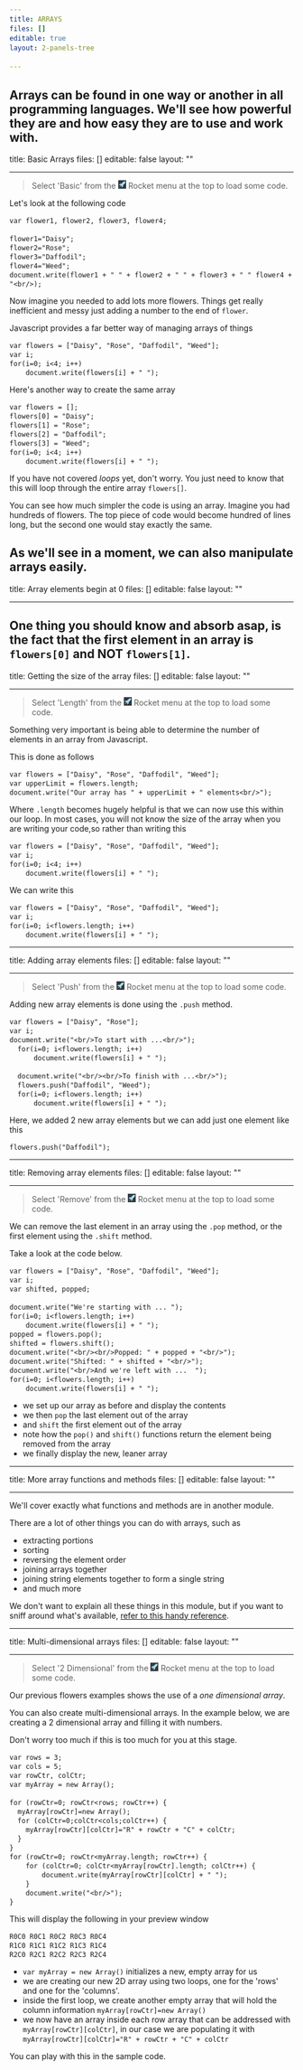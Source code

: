 ```yaml
---
title: ARRAYS
files: []
editable: true
layout: 2-panels-tree

---
```

Arrays can be found in one way or another in all programming languages. We'll see how powerful they are and how easy they are to use and work with.
---
title: Basic Arrays
files: []
editable: false
layout: ""

---
> Select 'Basic' from the ![](.guides/img/rocket.png) Rocket menu at the top to load some code.

Let's look at the following code

```
var flower1, flower2, flower3, flower4;

flower1="Daisy";
flower2="Rose";
flower3="Daffodil";
flower4="Weed";
document.write(flower1 + " " + flower2 + " " + flower3 + " " flower4 + "<br/>);
```

Now imagine you needed to add lots more flowers. Things get really inefficient and messy just adding a number to the end of `flower`. 

Javascript provides a far better way of managing arrays of things 

```
var flowers = ["Daisy", "Rose", "Daffodil", "Weed"];
var i;
for(i=0; i<4; i++) 
	document.write(flowers[i] + " "); 
```

Here's another way to create the same array

```
var flowers = [];
flowers[0] = "Daisy";
flowers[1] = "Rose";
flowers[2] = "Daffodil";
flowers[3] = "Weed";  
for(i=0; i<4; i++) 
	document.write(flowers[i] + " ");  
```

If you have not covered *loops* yet, don't worry. You just need to know that this will loop through the entire array `flowers[]`.

You can see how much simpler the code is using an array. Imagine you had hundreds of flowers. The top piece of code would become hundred of lines long, but the second one would stay exactly the same.

As we'll see in a moment, we can also manipulate arrays easily.
---
title: Array elements begin at 0
files: []
editable: false
layout: ""

---
One thing you should know and absorb asap, is the fact that the first element in an array is `flowers[0]` and NOT `flowers[1]`.
---
title: Getting the size of the array
files: []
editable: false
layout: ""

---
> Select 'Length' from the ![](.guides/img/rocket.png) Rocket menu at the top to load some code.

Something very important is being able to determine the number of elements in an array from Javascript.

This is done as follows

```
var flowers = ["Daisy", "Rose", "Daffodil", "Weed"];
var upperLimit = flowers.length;
document.write("Our array has " + upperLimit + " elements<br/>");
```

Where `.length` becomes hugely helpful is that we can now use this within our loop. In most cases, you will not know the size of the array when you are writing your code,so rather than writing this

```
var flowers = ["Daisy", "Rose", "Daffodil", "Weed"];
var i;
for(i=0; i<4; i++) 
	document.write(flowers[i] + " "); 
```

We can write this

```
var flowers = ["Daisy", "Rose", "Daffodil", "Weed"];
var i;
for(i=0; i<flowers.length; i++) 
	document.write(flowers[i] + " ");
```
---
title: Adding array elements
files: []
editable: false
layout: ""

---
> Select 'Push' from the ![](.guides/img/rocket.png) Rocket menu at the top to load some code.

Adding new array elements is done using the `.push` method.

```
var flowers = ["Daisy", "Rose"];
var i;
document.write("<br/>To start with ...<br/>");  
  for(i=0; i<flowers.length; i++) 
      document.write(flowers[i] + " ");  
  
  document.write("<br/><br/>To finish with ...<br/>");  
  flowers.push("Daffodil", "Weed");
  for(i=0; i<flowers.length; i++) 
      document.write(flowers[i] + " ");
```
Here, we added 2 new array elements but we can add just one element like this

```
flowers.push("Daffodil");
```
---
title: Removing array elements
files: []
editable: false
layout: ""

---
> Select 'Remove' from the ![](.guides/img/rocket.png) Rocket menu at the top to load some code.


We can remove the last element in an array using the `.pop` method, or the first element using the `.shift` method.

Take a look at the code below.

```
var flowers = ["Daisy", "Rose", "Daffodil", "Weed"];
var i;
var shifted, popped;

document.write("We're starting with ... ");
for(i=0; i<flowers.length; i++) 
	document.write(flowers[i] + " ");  
popped = flowers.pop();
shifted = flowers.shift();
document.write("<br/><br/>Popped: " + popped + "<br/>");
document.write("Shifted: " + shifted + "<br/>");
document.write("<br/>And we're left with ...  ");
for(i=0; i<flowers.length; i++) 
	document.write(flowers[i] + " ");
```

- we set up our array as before and display the contents
- we then `pop` the last element out of the array
- and `shift` the first element out of the array
- note how the `pop()` and `shift()` functions return the element being removed from the array
- we finally display the new, leaner array

---
title: More array functions and methods
files: []
editable: false
layout: ""

---
We'll cover exactly what functions and methods are in another module.

There are a lot of other things you can do with arrays, such as 

- extracting portions
- sorting
- reversing the element order
- joining arrays together
- joining string elements together to form a single string
- and much more

We don't want to explain all these things in this module, but if you want to sniff around what's available, [refer to this handy reference](https://developer.mozilla.org/en-US/docs/Web/JavaScript/Reference/Global_Objects/Array).

---
title: Multi-dimensional arrays
files: []
editable: false
layout: ""

---
> Select '2 Dimensional' from the ![](.guides/img/rocket.png) Rocket menu at the top to load some code.

Our previous flowers examples shows the use of a *one dimensional array*. 

You can also create multi-dimensional arrays. In the example below, we are creating a 2 dimensional array and filling it with numbers.

Don't worry too much if this is too much for you at this stage. 

```
var rows = 3;
var cols = 5;
var rowCtr, colCtr;
var myArray = new Array();

for (rowCtr=0; rowCtr<rows; rowCtr++) {
  myArray[rowCtr]=new Array();
  for (colCtr=0;colCtr<cols;colCtr++) {
  	myArray[rowCtr][colCtr]="R" + rowCtr + "C" + colCtr;
  }
}
for (rowCtr=0; rowCtr<myArray.length; rowCtr++) {
	for (colCtr=0; colCtr<myArray[rowCtr].length; colCtr++) {
		document.write(myArray[rowCtr][colCtr] + " ");
	}
	document.write("<br/>");
}  
```

This will display the following in your preview window 

```
R0C0 R0C1 R0C2 R0C3 R0C4 
R1C0 R1C1 R1C2 R1C3 R1C4 
R2C0 R2C1 R2C2 R2C3 R2C4  
```

- `var myArray = new Array()` initializes a new, empty array for us
- we are creating our new 2D array using two loops, one for the 'rows' and one for the 'columns'.
- inside the first loop, we create another empty array that will hold the column information `myArray[rowCtr]=new Array()`
- we now have an array inside each row array that can be addressed with `myArray[rowCtr][colCtr]`, in our case we are populating it with `myArray[rowCtr][colCtr]="R" + rowCtr + "C" + colCtr` 

You can play with this in the sample code.

